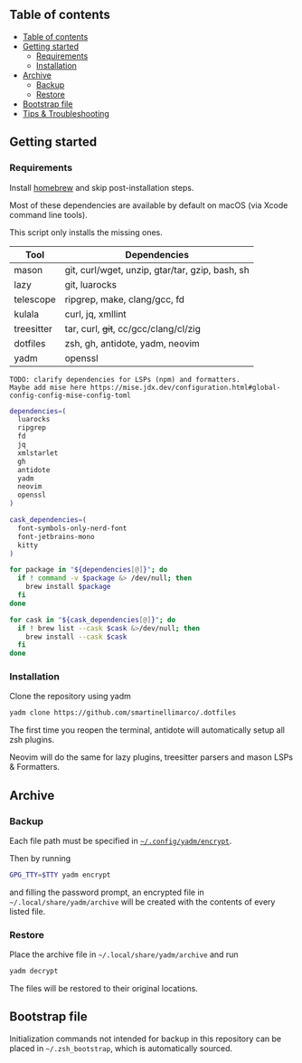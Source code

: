 ## Table of contents

<!--toc:start-->
- [Table of contents](#table-of-contents)
- [Getting started](#getting-started)
  - [Requirements](#requirements)
  - [Installation](#installation)
- [Archive](#archive)
  - [Backup](#backup)
  - [Restore](#restore)
- [Bootstrap file](#bootstrap-file)
- [Tips & Troubleshooting](#tips-troubleshooting)
<!--toc:end-->

## Getting started

### Requirements

Install [homebrew](https://brew.sh/) and skip post-installation steps.

Most of these dependencies are available by default on macOS (via Xcode command line tools).

This script only installs the missing ones.

| Tool       | Dependencies                              |
|------------|-------------------------------------------|
| mason      | git, curl/wget, unzip, gtar/tar, gzip, bash, sh |
| lazy       | git, luarocks                             |
| telescope  | ripgrep, make, clang/gcc, fd              |
| kulala     | curl, jq, xmllint                         |
| treesitter | tar, curl, ~~git~~, cc/gcc/clang/cl/zig   |
| dotfiles   | zsh, gh, antidote, yadm, neovim           |
| yadm       | openssl                                   |

```
TODO: clarify dependencies for LSPs (npm) and formatters.
Maybe add mise here https://mise.jdx.dev/configuration.html#global-config-config-mise-config-toml
```

```zsh
dependencies=(
  luarocks
  ripgrep
  fd
  jq
  xmlstarlet
  gh
  antidote
  yadm
  neovim
  openssl
)

cask_dependencies=(
  font-symbols-only-nerd-font
  font-jetbrains-mono
  kitty
)

for package in "${dependencies[@]}"; do
  if ! command -v $package &> /dev/null; then
    brew install $package
  fi
done

for cask in "${cask_dependencies[@]}"; do
  if ! brew list --cask $cask &>/dev/null; then
    brew install --cask $cask
  fi
done
```

### Installation

Clone the repository using yadm
```zsh
yadm clone https://github.com/smartinellimarco/.dotfiles
```

The first time you reopen the terminal, antidote will automatically setup all zsh plugins.

Neovim will do the same for lazy plugins, treesitter parsers and mason LSPs & Formatters.

## Archive 

### Backup

Each file path must be specified in [`~/.config/yadm/encrypt`](https://github.com/smartinellimarco/.dotfiles/blob/master/.config/yadm/encrypt).

Then by running
```zsh
GPG_TTY=$TTY yadm encrypt
```
and filling the password prompt, an encrypted file in `~/.local/share/yadm/archive` will be created with the contents of every listed file.

### Restore

Place the archive file in `~/.local/share/yadm/archive` and run
```zsh
yadm decrypt
```
The files will be restored to their original locations.

## Bootstrap file

Initialization commands not intended for backup in this repository can be placed in `~/.zsh_bootstrap`, which is automatically sourced.
